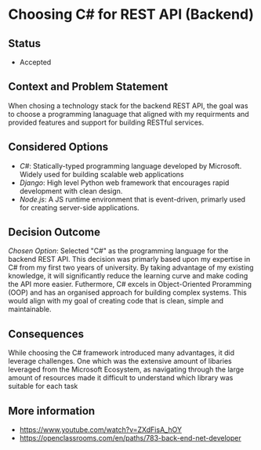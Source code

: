 
# Choosing C# for REST API (Backend)

## Status 
- Accepted

## Context and Problem Statement 
When chosing a technology stack for the backend REST API, the goal was to choose a programming lanaguage that aligned with my requirments and provided features and support for building RESTful services. 

## Considered Options
- _C#_: Statically-typed programming language developed by Microsoft. Widely used for building scalable web applications
- _Django_: High level Python web framework that encourages rapid development with clean design. 
- _Node.js_: A JS runtime environment that is event-driven, primarly used for creating server-side applications.

## Decision Outcome 
_Chosen Option_: Selected "C#" as the programming language for the backend REST API. This decision was primarly based upon my expertise in C# from my first two years of university. By taking advantage of my existing knowledge, it will significantly reduce the learning curve and make coding the API more easier. Futhermore, C# excels in Object-Oriented Proramming (OOP) and has an organised approach for building complex systems. This would align with my goal of creating code that is clean, simple and maintainable.

## Consequences
While choosing the C# framework introduced many advantages, it did leverage challenges. One which was the extensive amount of libaries leveraged from the Microsoft Ecosystem, as navigating through the large amount of resources made it difficult to understand which library was suitable for each task

## More information 
- https://www.youtube.com/watch?v=ZXdFisA_hOY
- https://openclassrooms.com/en/paths/783-back-end-net-developer
